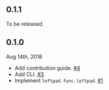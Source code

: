 ## 0.1.1

To be released.


## 0.1.0

Aug 14th, 2018

- Add contribution guide. [#4]
- Add CLI. [#3]
- Implement `leftpad.func.leftpad`. [#1][#2]

[#1]: https://github.com/admire93/pyleftpad/issues/1
[#2]: https://github.com/admire93/pyleftpad/pull/2
[#3]: https://github.com/admire93/pyleftpad/issues/3
[#4]: https://github.com/admire93/pyleftpad/issues/6

